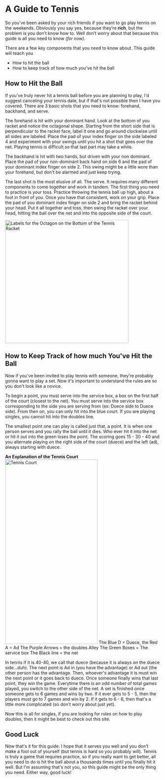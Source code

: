 # A Guide to Tennis
So you’ve been asked by your rich friends if you want to go play tennis on the weekends. Obviously you say yes, because they’re **rich**, but the problem is you don’t know how to. Well don’t worry about that because this guide is all you need to know *(for now)*. 

There are a few key components that you need to know about. This guide will teach you 

+	How to hit the ball
+	How to keep track of how much you’ve hit the ball

## How to Hit the Ball

If you've truly never hit a tennis ball before you are planning to play, I'd suggest canceling your tennis date, but if that's not possible then I have you covered. There are 3 basic shots that you need to know: forehand, backhand, and serve.  

The forehand is hit with your dominant hand. Look at the bottom of you racket and notice the octagonal shape. Starting from the short side that is perpendicular to the racket face, label it one and go around clockwise until all sides are labeled. Place the pad of your index finger on the side labeled 4 and experiment with your swings until you hit a shot that goes over the net. Playing tennis is difficult so that last part may take a while.  

The backhand is hit with two hands, but driven with your non dominant. Place the pad of your non-dominant back hand on side 6 and the pad of your dominant index finger on side 2. This swing might be a little wore than your forehand, but don't be alarmed and just keep trying.  

The last shot is the most elusive of all. The serve. It requires many different components to come together and work in tandem. The first thing you need to practice is your toss. Practice throwing the tennis ball up high, about a foot in front of you. Once you have that consistent, work on your grip. Place the pad of you dominant index finger on side 2 and bring the racket behind your head. Put it all together and toss, then swing the racket over your head, hitting the ball over the net and into the opposite side of the court. 

<img src="https://user-images.githubusercontent.com/114503135/193432215-4029958d-f371-4254-83ed-e75f12a96604.jpg" alt="Labels for the Octagon on the Bottom of the Tennis Racket" style="Width:400px;Height:400px;"> 

## How to Keep Track of how much You've Hit the Ball

Now if you've been invited to play tennis with someone, they're probably gonna want to play a set. Now it's important to understand the rules are so you don't look like a novice.  

To begin a point, you must serve into the service box, a box on the first half of the court (closest to the net). You must serve into the service box corresponding to the side you are serving from (ex: Duece side to Duece side). From then on, you can only hit into the blue court. If you are playing singles, you cannot hit into the doubles line. 

The smallest point one can play is called just that, a point. It is when one person serves and you rally the ball until it dies. Who ever hit it into the net or hit it out into the green loses the point. The scoring goes 15 - 30 - 40 and you alternate playing on the right side of the court (duece) and the left (ad), always starting with duece. 

**An Explanation of the Tennis Court**
<img src="https://user-images.githubusercontent.com/114503135/193432896-ce69a57b-68e9-4913-b20a-91088ba2aab0.jpg" alt="Tennis Court" style="Width:300px;Height:600px;">
The Blue D = Duece, the Red A = Ad
The Purple Arrows = the doubles Alley
The Green Boxes = The service box
The Black line = the net

In tennis if it is 40-40, we call that duece (because it is always on the duece side...duh). The next point is Ad in (you have the advantage) or Ad out (the other person has the advantage. Then, whoever's advantage it is must win the next point or it goes back to duece. Once someone finally wins that last point, they win the game. Everytime there is an odd number of total games played, you switch to the other side of the net. A set is finished once someone gets to 6 games and wins by two. If it ever gets to 5 - 5, then the players must go to 7 games and win by 2. If it gets to 6 - 6, then that's a little more complicated (so don't worry about just yet).

Now this is all for singles, if you are looking for rules on how to play doubles, then it might be best to check out this site. 

## Good Luck

Now that's it for this guide. I hope that it serves you well and you don't make a fool out of yourself (but tennis is hard so you probably will). Tennis is truly a game that requires practice, so if you really want to get better, all you need to do is hit the ball about a thousands times until you finally hit it well. But I'm assuming that's not you, so this guide might be the only thing you need. Either way, good luck!
